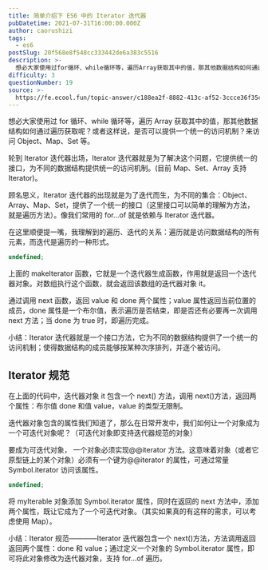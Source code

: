 ```yaml
---
title: 简单介绍下 ES6 中的 Iterator 迭代器
pubDatetime: 2021-07-31T16:00:00.000Z
author: caorushizi
tags:
  - es6
postSlug: 20f568e8f548cc333442de6a383c5516
description: >-
  想必大家使用过for循环、while循环等，遍历Array获取其中的值，那其他数据结构如何通过遍历获取呢？或者这样说，是否可以提供一个统一的访问机制？来访问Object、Map、Set等。轮到Iter
difficulty: 3
questionNumber: 19
source: >-
  https://fe.ecool.fun/topic-answer/c188ea2f-8882-413c-af52-3ccce36f35cf?orderBy=updateTime&order=desc&tagId=24
---
```


想必大家使用过 for 循环、while 循环等，遍历 Array 获取其中的值，那其他数据结构如何通过遍历获取呢？或者这样说，是否可以提供一个统一的访问机制？来访问 Object、Map、Set 等。

轮到 Iterator 迭代器出场，Iterator 迭代器就是为了解决这个问题，它提供统一的接口，为不同的数据结构提供统一的访问机制。(目前 Map、Set、Array 支持 Iterator)。

顾名思义，Iterator 迭代器的出现就是为了迭代而生，为不同的集合：Object、Array、Map、Set，提供了一个统一的接口（这里接口可以简单的理解为方法，就是遍历方法）。像我们常用的 for...of 就是依赖与 Iterator 迭代器。

在这里顺便提一嘴，我理解到的遍历、迭代的关系：遍历就是访问数据结构的所有元素，而迭代是遍历的一种形式。

```typescript
undefined;
```

上面的 makeIterator 函数，它就是一个迭代器生成函数，作用就是返回一个迭代器对象。对数组执行这个函数，就会返回该数组的迭代器对象 it。

通过调用 next 函数，返回 value 和 done 两个属性；value 属性返回当前位置的成员，done 属性是一个布尔值，表示遍历是否结束，即是否还有必要再一次调用 next 方法；当 done 为 true 时，即遍历完成。

小结：Iterator 迭代器就是一个接口方法，它为不同的数据结构提供了一个统一的访问机制；使得数据结构的成员能够按某种次序排列，并逐个被访问。

## Iterator 规范

在上面的代码中，迭代器对象 it 包含一个 next() 方法，调用 next()方法，返回两个属性：布尔值 done 和值 value，value 的类型无限制。

迭代器对象包含的属性我们知道了，那么在日常开发中，我们如何让一个对象成为一个可迭代对象呢？（可迭代对象即支持迭代器规范的对象）

要成为可迭代对象， 一个对象必须实现@@iterator 方法。这意味着对象（或者它原型链上的某个对象）必须有一个键为@@iterator 的属性，可通过常量 Symbol.iterator 访问该属性。

```typescript
undefined;
```

将 myIterable 对象添加 Symbol.iterator 属性，同时在返回的 next 方法中，添加两个属性，既让它成为了一个可迭代对象。（其实如果真的有这样的需求，可以考虑使用 Map）。

小结：Iterator 规范————Iterator 迭代器包含一个 next()方法，方法调用返回返回两个属性：done 和 value；通过定义一个对象的 Symbol.iterator 属性，即可将此对象修改为迭代器对象，支持 for...of 遍历。
